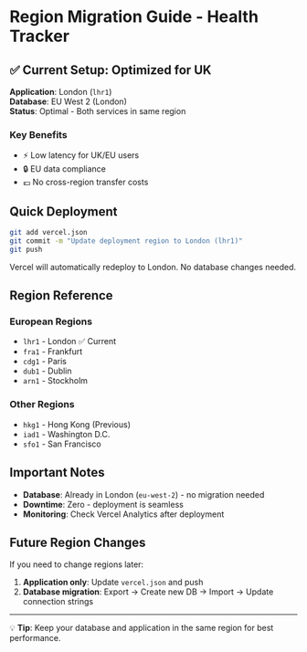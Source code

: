 # Region Migration Guide - Health Tracker

## ✅ Current Setup: Optimized for UK

**Application**: London (`lhr1`)  
**Database**: EU West 2 (London)  
**Status**: Optimal - Both services in same region

### Key Benefits
- ⚡ Low latency for UK/EU users
- 🔒 EU data compliance
- 💷 No cross-region transfer costs

## Quick Deployment

```bash
git add vercel.json
git commit -m "Update deployment region to London (lhr1)"
git push
```

Vercel will automatically redeploy to London. No database changes needed.

## Region Reference

### European Regions
- `lhr1` - London ✅ Current
- `fra1` - Frankfurt
- `cdg1` - Paris
- `dub1` - Dublin
- `arn1` - Stockholm

### Other Regions
- `hkg1` - Hong Kong (Previous)
- `iad1` - Washington D.C.
- `sfo1` - San Francisco

## Important Notes

- **Database**: Already in London (`eu-west-2`) - no migration needed
- **Downtime**: Zero - deployment is seamless
- **Monitoring**: Check Vercel Analytics after deployment

## Future Region Changes

If you need to change regions later:

1. **Application only**: Update `vercel.json` and push
2. **Database migration**: Export → Create new DB → Import → Update connection strings

---

💡 **Tip**: Keep your database and application in the same region for best performance.